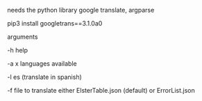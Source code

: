 needs the python library google translate, argparse

  pip3 install googletrans==3.1.0a0

arguments

  -h help
  
  -a x languages available

  -l es (translate in spanish)

  -f file to translate either ElsterTable.json (default) or ErrorList.json
